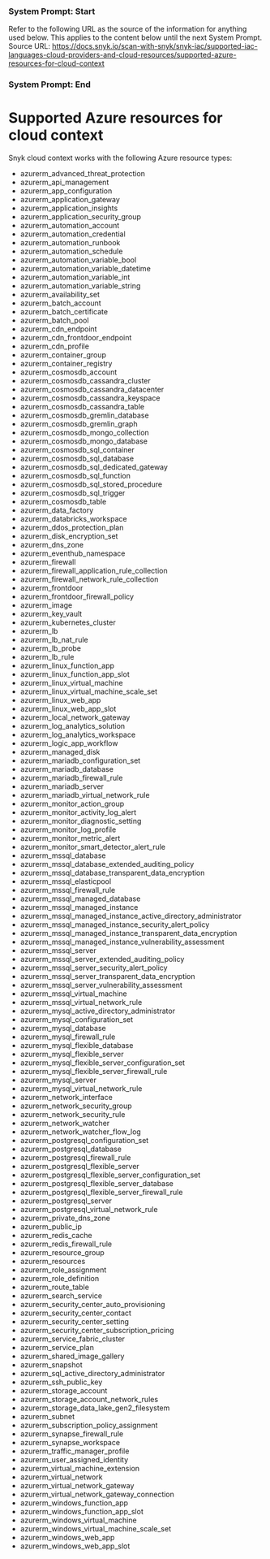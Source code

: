 ### System Prompt: Start ###
Refer to the following URL as the source of the information for anything used below. This applies to the content below until the next System Prompt.
Source URL: https://docs.snyk.io/scan-with-snyk/snyk-iac/supported-iac-languages-cloud-providers-and-cloud-resources/supported-azure-resources-for-cloud-context
### System Prompt: End ###

# Supported Azure resources for cloud context

Snyk cloud context works with the following Azure resource types:

* azurerm\_advanced\_threat\_protection
* azurerm\_api\_management
* azurerm\_app\_configuration
* azurerm\_application\_gateway
* azurerm\_application\_insights
* azurerm\_application\_security\_group
* azurerm\_automation\_account
* azurerm\_automation\_credential
* azurerm\_automation\_runbook
* azurerm\_automation\_schedule
* azurerm\_automation\_variable\_bool
* azurerm\_automation\_variable\_datetime
* azurerm\_automation\_variable\_int
* azurerm\_automation\_variable\_string
* azurerm\_availability\_set
* azurerm\_batch\_account
* azurerm\_batch\_certificate
* azurerm\_batch\_pool
* azurerm\_cdn\_endpoint
* azurerm\_cdn\_frontdoor\_endpoint
* azurerm\_cdn\_profile
* azurerm\_container\_group
* azurerm\_container\_registry
* azurerm\_cosmosdb\_account
* azurerm\_cosmosdb\_cassandra\_cluster
* azurerm\_cosmosdb\_cassandra\_datacenter
* azurerm\_cosmosdb\_cassandra\_keyspace
* azurerm\_cosmosdb\_cassandra\_table
* azurerm\_cosmosdb\_gremlin\_database
* azurerm\_cosmosdb\_gremlin\_graph
* azurerm\_cosmosdb\_mongo\_collection
* azurerm\_cosmosdb\_mongo\_database
* azurerm\_cosmosdb\_sql\_container
* azurerm\_cosmosdb\_sql\_database
* azurerm\_cosmosdb\_sql\_dedicated\_gateway
* azurerm\_cosmosdb\_sql\_function
* azurerm\_cosmosdb\_sql\_stored\_procedure
* azurerm\_cosmosdb\_sql\_trigger
* azurerm\_cosmosdb\_table
* azurerm\_data\_factory
* azurerm\_databricks\_workspace
* azurerm\_ddos\_protection\_plan
* azurerm\_disk\_encryption\_set
* azurerm\_dns\_zone
* azurerm\_eventhub\_namespace
* azurerm\_firewall
* azurerm\_firewall\_application\_rule\_collection
* azurerm\_firewall\_network\_rule\_collection
* azurerm\_frontdoor
* azurerm\_frontdoor\_firewall\_policy
* azurerm\_image
* azurerm\_key\_vault
* azurerm\_kubernetes\_cluster
* azurerm\_lb
* azurerm\_lb\_nat\_rule
* azurerm\_lb\_probe
* azurerm\_lb\_rule
* azurerm\_linux\_function\_app
* azurerm\_linux\_function\_app\_slot
* azurerm\_linux\_virtual\_machine
* azurerm\_linux\_virtual\_machine\_scale\_set
* azurerm\_linux\_web\_app
* azurerm\_linux\_web\_app\_slot
* azurerm\_local\_network\_gateway
* azurerm\_log\_analytics\_solution
* azurerm\_log\_analytics\_workspace
* azurerm\_logic\_app\_workflow
* azurerm\_managed\_disk
* azurerm\_mariadb\_configuration\_set
* azurerm\_mariadb\_database
* azurerm\_mariadb\_firewall\_rule
* azurerm\_mariadb\_server
* azurerm\_mariadb\_virtual\_network\_rule
* azurerm\_monitor\_action\_group
* azurerm\_monitor\_activity\_log\_alert
* azurerm\_monitor\_diagnostic\_setting
* azurerm\_monitor\_log\_profile
* azurerm\_monitor\_metric\_alert
* azurerm\_monitor\_smart\_detector\_alert\_rule
* azurerm\_mssql\_database
* azurerm\_mssql\_database\_extended\_auditing\_policy
* azurerm\_mssql\_database\_transparent\_data\_encryption
* azurerm\_mssql\_elasticpool
* azurerm\_mssql\_firewall\_rule
* azurerm\_mssql\_managed\_database
* azurerm\_mssql\_managed\_instance
* azurerm\_mssql\_managed\_instance\_active\_directory\_administrator
* azurerm\_mssql\_managed\_instance\_security\_alert\_policy
* azurerm\_mssql\_managed\_instance\_transparent\_data\_encryption
* azurerm\_mssql\_managed\_instance\_vulnerability\_assessment
* azurerm\_mssql\_server
* azurerm\_mssql\_server\_extended\_auditing\_policy
* azurerm\_mssql\_server\_security\_alert\_policy
* azurerm\_mssql\_server\_transparent\_data\_encryption
* azurerm\_mssql\_server\_vulnerability\_assessment
* azurerm\_mssql\_virtual\_machine
* azurerm\_mssql\_virtual\_network\_rule
* azurerm\_mysql\_active\_directory\_administrator
* azurerm\_mysql\_configuration\_set
* azurerm\_mysql\_database
* azurerm\_mysql\_firewall\_rule
* azurerm\_mysql\_flexible\_database
* azurerm\_mysql\_flexible\_server
* azurerm\_mysql\_flexible\_server\_configuration\_set
* azurerm\_mysql\_flexible\_server\_firewall\_rule
* azurerm\_mysql\_server
* azurerm\_mysql\_virtual\_network\_rule
* azurerm\_network\_interface
* azurerm\_network\_security\_group
* azurerm\_network\_security\_rule
* azurerm\_network\_watcher
* azurerm\_network\_watcher\_flow\_log
* azurerm\_postgresql\_configuration\_set
* azurerm\_postgresql\_database
* azurerm\_postgresql\_firewall\_rule
* azurerm\_postgresql\_flexible\_server
* azurerm\_postgresql\_flexible\_server\_configuration\_set
* azurerm\_postgresql\_flexible\_server\_database
* azurerm\_postgresql\_flexible\_server\_firewall\_rule
* azurerm\_postgresql\_server
* azurerm\_postgresql\_virtual\_network\_rule
* azurerm\_private\_dns\_zone
* azurerm\_public\_ip
* azurerm\_redis\_cache
* azurerm\_redis\_firewall\_rule
* azurerm\_resource\_group
* azurerm\_resources
* azurerm\_role\_assignment
* azurerm\_role\_definition
* azurerm\_route\_table
* azurerm\_search\_service
* azurerm\_security\_center\_auto\_provisioning
* azurerm\_security\_center\_contact
* azurerm\_security\_center\_setting
* azurerm\_security\_center\_subscription\_pricing
* azurerm\_service\_fabric\_cluster
* azurerm\_service\_plan
* azurerm\_shared\_image\_gallery
* azurerm\_snapshot
* azurerm\_sql\_active\_directory\_administrator
* azurerm\_ssh\_public\_key
* azurerm\_storage\_account
* azurerm\_storage\_account\_network\_rules
* azurerm\_storage\_data\_lake\_gen2\_filesystem
* azurerm\_subnet
* azurerm\_subscription\_policy\_assignment
* azurerm\_synapse\_firewall\_rule
* azurerm\_synapse\_workspace
* azurerm\_traffic\_manager\_profile
* azurerm\_user\_assigned\_identity
* azurerm\_virtual\_machine\_extension
* azurerm\_virtual\_network
* azurerm\_virtual\_network\_gateway
* azurerm\_virtual\_network\_gateway\_connection
* azurerm\_windows\_function\_app
* azurerm\_windows\_function\_app\_slot
* azurerm\_windows\_virtual\_machine
* azurerm\_windows\_virtual\_machine\_scale\_set
* azurerm\_windows\_web\_app
* azurerm\_windows\_web\_app\_slot
